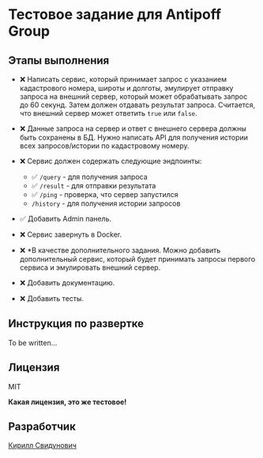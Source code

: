 # Тестовое задание для Antipoff Group

## Этапы выполнения

- ❌ Написать сервис, который принимает запрос с указанием кадастрового номера, широты и долготы, эмулирует отправку запроса на внешний сервер, который может обрабатывать запрос до 60 секунд. Затем должен отдавать результат запроса. Считается, что внешний сервер может ответить `true` или `false`.

- ❌ Данные запроса на сервер и ответ с внешнего сервера должны быть сохранены в БД. Нужно написать API для получения истории всех запросов/истории по кадастровому номеру.

- ❌ Сервис должен содержать следующие эндпоинты:
    - ✅ `/query` - для получения запроса
    - ✅ `/result` - для отправки результата
    - ✅ `/ping` - проверка, что  сервер запустился
    - `/history` - для получения истории запросов

- ✅ Добавить Admin панель.

- ❌ Сервис завернуть в Docker.

- ❌ *В качестве дополнительного задания. Можно добавить дополнительный сервис, который будет принимать запросы первого сервиса и эмулировать внешний сервер.

- ❌ Добавить документацию.

- ❌ Добавить тесты.

## Инструкция по развертке

To be written...

## Лицензия

MIT

**Какая лицензия, это же тестовое!**

## Разработчик

[Кирилл Свидунович](https://github.com/TheSuncatcher222/)
